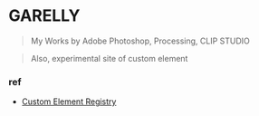 # GARELLY
> My Works by Adobe Photoshop, Processing, CLIP STUDIO

> Also, experimental site of custom element

### ref
- [Custom Element Registry](https://developer.mozilla.org/ja/docs/Web/API/CustomElementRegistry)

